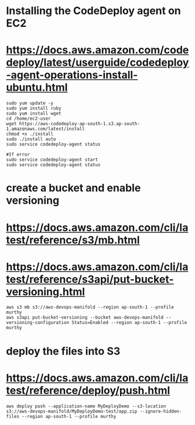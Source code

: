 
# Installing the CodeDeploy agent on EC2
# https://docs.aws.amazon.com/codedeploy/latest/userguide/codedeploy-agent-operations-install-ubuntu.html
```
sudo yum update -y
sudo yum install ruby
sudo yum install wget
cd /home/ec2-user
wget https://aws-codedeploy-ap-south-1.s3.ap-south-1.amazonaws.com/latest/install
chmod +x ./install
sudo ./install auto
sudo service codedeploy-agent status

#If error
sudo service codedeploy-agent start
sudo service codedeploy-agent status
```


# create a bucket and enable versioning
# https://docs.aws.amazon.com/cli/latest/reference/s3/mb.html
# https://docs.aws.amazon.com/cli/latest/reference/s3api/put-bucket-versioning.html
```
aws s3 mb s3://aws-devops-manifold --region ap-south-1 --profile murthy
aws s3api put-bucket-versioning --bucket aws-devops-manifold --versioning-configuration Status=Enabled --region ap-south-1 --profile murthy
```

# deploy the files into S3
# https://docs.aws.amazon.com/cli/latest/reference/deploy/push.html
```
aws deploy push --application-name MyDeployDemo --s3-location s3://aws-devops-manifold/MyDeployDemo-test/app.zip --ignore-hidden-files --region ap-south-1 --profile murthy
```